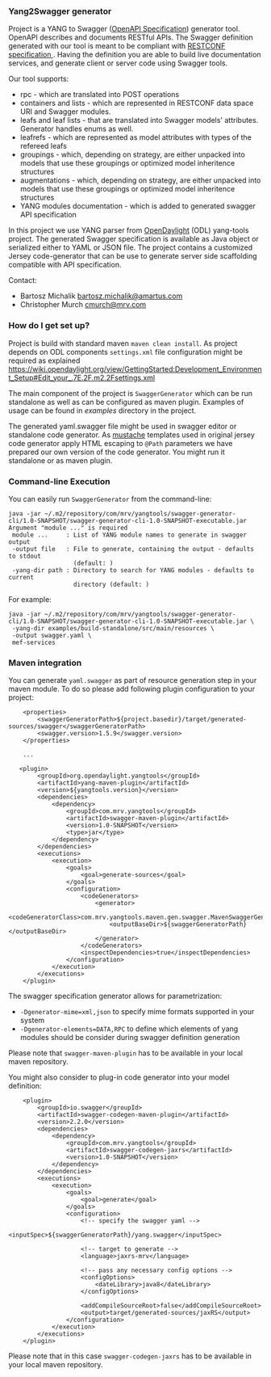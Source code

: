 ### Yang2Swagger generator ###

Project is a YANG to Swagger ([OpenAPI Specification](https://github.com/OAI/OpenAPI-Specification/blob/master/versions/2.0.md)) generator tool. OpenAPI describes and documents RESTful APIs. The Swagger definition generated with our tool is meant to be compliant with [RESTCONF specification  ](https://tools.ietf.org/html/draft-ietf-netconf-restconf-16). 
Having the definition you are able to build live documentation services, and generate client or server code using Swagger tools.

Our tool supports:

 * rpc - which are translated into POST operations 
 * containers and lists - which are represented in RESTCONF data space URI and Swagger modules.
 * leafs and leaf lists - that are translated into Swagger models' attributes. Generator handles enums as well.
 * leafrefs - which are represented as model attributes with types of the refereed leafs
 * groupings - which, depending on strategy, are either unpacked into models that use these groupings or optimized model inheritence structures
 * augmentations - which, depending on strategy, are either unpacked into models that use these groupings or optimized model inheritence structures
 * YANG modules documentation - which is added to generated swagger API specification


In this project we use YANG parser from [OpenDaylight](https://www.opendaylight.org/) (ODL) yang-tools project. The generated Swagger specification is available as Java object or serialized either to YAML or JSON file. 
The project contains a customized Jersey code-generator that can be use to generate server side scaffolding compatible with API specification.


Contact:

 * Bartosz Michalik bartosz.michalik@amartus.com
 * Christopher Murch cmurch@mrv.com 

### How do I get set up? ###

Project is build with standard maven ```maven clean install```. As project depends on ODL components ```settings.xml``` file configuration might be required as explained https://wiki.opendaylight.org/view/GettingStarted:Development_Environment_Setup#Edit_your_.7E.2F.m2.2Fsettings.xml

The main component of the project is ```SwaggerGenerator``` which can be run standalone as well as can be configured as maven plugin. Examples of usage can be found in *examples* directory in the project.

The generated yaml.swagger file might be used in swagger editor or standalone code generator. 
As [mustache](https://mustache.github.io/) templates used in original jersey code generator apply HTML escaping to ```@Path``` parameters 
we have prepared our own version of the code generator. You might run it standalone or as maven plugin.

### Command-line Execution ###

You can easily run ```SwaggerGenerator``` from the command-line:
```
java -jar ~/.m2/repository/com/mrv/yangtools/swagger-generator-cli/1.0-SNAPSHOT/swagger-generator-cli-1.0-SNAPSHOT-executable.jar
Argument "module ..." is required
 module ...     : List of YANG module names to generate in swagger output
 -output file   : File to generate, containing the output - defaults to stdout
                  (default: )
 -yang-dir path : Directory to search for YANG modules - defaults to current
                  directory (default: )
```

For example:
```
java -jar ~/.m2/repository/com/mrv/yangtools/swagger-generator-cli/1.0-SNAPSHOT/swagger-generator-cli-1.0-SNAPSHOT-executable.jar \
 -yang-dir examples/build-standalone/src/main/resources \
 -output swagger.yaml \
 mef-services
```

### Maven integration ###

You can generate ```yaml.swagger``` as part of resource generation step in your maven module.
To do so please add following plugin configuration to your project:

```
    <properties>
        <swaggerGeneratorPath>${project.basedir}/target/generated-sources/swagger</swaggerGeneratorPath>
        <swagger.version>1.5.9</swagger.version>
    </properties>

    ...

   <plugin>
        <groupId>org.opendaylight.yangtools</groupId>
        <artifactId>yang-maven-plugin</artifactId>
        <version>${yangtools.version}</version>
        <dependencies>
            <dependency>
                <groupId>com.mrv.yangtools</groupId>
                <artifactId>swagger-maven-plugin</artifactId>
                <version>1.0-SNAPSHOT</version>
                <type>jar</type>
            </dependency>
        </dependencies>
        <executions>
            <execution>
                <goals>
                    <goal>generate-sources</goal>
                </goals>
                <configuration>
                    <codeGenerators>
                        <generator>
                            <codeGeneratorClass>com.mrv.yangtools.maven.gen.swagger.MavenSwaggerGenerator</codeGeneratorClass>
                            <outputBaseDir>${swaggerGeneratorPath}</outputBaseDir>
                        </generator>
                    </codeGenerators>
                    <inspectDependencies>true</inspectDependencies>
                </configuration>
            </execution>
        </executions>
    </plugin>
```

The swagger specification generator allows for parametrization:
* ```-Dgenerator-mime=xml,json``` to specify mime formats supported in your system
* ```-Dgenerator-elements=DATA,RPC``` to define which elements of yang modules should be consider during swagger definition generation

Please note that ```swagger-maven-plugin``` has to be available in your local maven repository.

You might also consider to plug-in code generator into your model definition:

```
    <plugin>
        <groupId>io.swagger</groupId>
        <artifactId>swagger-codegen-maven-plugin</artifactId>
        <version>2.2.0</version>
        <dependencies>
            <dependency>
                <groupId>com.mrv.yangtools</groupId>
                <artifactId>swagger-codegen-jaxrs</artifactId>
                <version>1.0-SNAPSHOT</version>
            </dependency>
        </dependencies>
        <executions>
            <execution>
                <goals>
                    <goal>generate</goal>
                </goals>
                <configuration>
                    <!-- specify the swagger yaml -->
                    <inputSpec>${swaggerGeneratorPath}/yang.swagger</inputSpec>
    
                    <!-- target to generate -->
                    <language>jaxrs-mrv</language>
    
                    <!-- pass any necessary config options -->
                    <configOptions>
                        <dateLibrary>java8</dateLibrary>
                    </configOptions>
    
                    <addCompileSourceRoot>false</addCompileSourceRoot>
                    <output>target/generated-sources/jaxRS</output>
                </configuration>
            </execution>
        </executions>
    </plugin>
```
Please note that in this case ```swagger-codegen-jaxrs``` has to be available in your local maven repository.